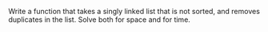 Write a function that takes a singly linked list that is not sorted, and removes duplicates in the list. Solve both for space and for time.
